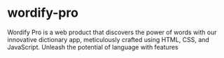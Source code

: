 # wordify-pro 
Wordify Pro is a web product that discovers the power of words with our innovative dictionary app, meticulously crafted using HTML, CSS, and JavaScript. Unleash the potential of language with features
